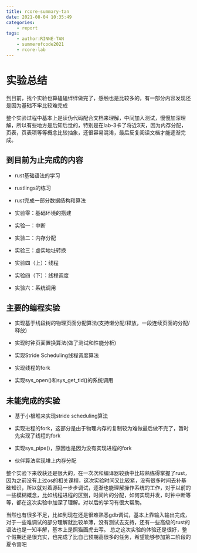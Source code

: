 ```yaml
---
title: rcore-summary-tan
date: 2021-08-04 10:35:49
categories:
	- report
tags:
	- author:RINNE-TAN
	- summerofcode2021
	- rcore-lab
---
```

# 实验总结

到目前，找个实验也算磕磕绊绊做完了，感触也是比较多的，有一部分内容发现还是因为基础不牢比较难完成

整个实验过程中基本上是读伪代码配合文档来理解，中间加入测试，慢慢加深理解，所以有些地方是后知后觉的，特别是在lab-3卡了将近3天，因为内存分配，页表，页表项等等概念比较抽象，还很容易混淆，最后反复阅读文档才能逐渐完成。
## 到目前为止完成的内容
- rust基础语法的学习

- rustlings的练习

- rust完成一部分数据结构和算法

- 实验零：基础环境的搭建

- 实验一：中断

- 实验二：内存分配

- 实验三：虚实地址转换

- 实验四（上）：线程

- 实验四（下）：线程调度

- 实验六：系统调用

## 主要的编程实验
- 实现基于线段树的物理页面分配算法(支持懒分配/释放，一段连续页面的分配/释放)

- 实现时钟页面置换算法(做了测试和性能分析)

- 实现Stride Scheduling线程调度算法

- 实现线程的fork

- 实现sys_open()和sys_get_tid()的系统调用

## 未能完成的实验
- 基于小根堆来实现stride scheduling算法

- 实现进程的fork，这部分是由于物理内存的复制较为难做最后做不完了，暂时先实现了线程的fork

- 实现sys_pipe()，原因也是因为没有实现进程的fork

- 伙伴算法实现堆上内存分配

整个实验下来收获还是很大的，在一次次和编译器较劲中比较熟练得掌握了rust，因为之前没有上过os的相关课程，这次实验时间又比较紧，没有很多时间去补基础知识，所以就对着源码一步步调试，逐渐也能理解操作系统的工作，对于以前的一些模糊概念，比如线程进程的区别，时间片的分配，如何实现并发，时钟中断等等，都在这次实验中加深了理解。对以后的学习有很大帮助。

当然也有很多不足，比如到现在还是很难熟悉gdb调试，基本上靠输入输出完成，对于一些难调试的部分理解就比较单薄，没有测试去支持，还有一些高级的rust的语法也是一知半解，基本上是照猫画虎去写。
总之这次实验的体验还是很好，整个假期还是很充实，也完成了比自己预期高很多的任务，希望能够参加第二阶段的夏令营吧